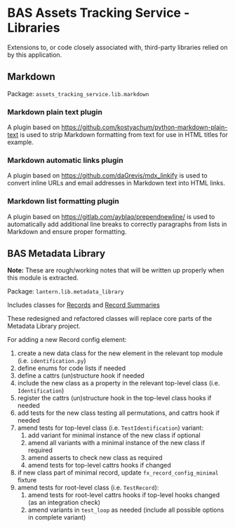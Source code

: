 # BAS Assets Tracking Service - Libraries

Extensions to, or code closely associated with, third-party libraries relied on by this application.

## Markdown

Package: `assets_tracking_service.lib.markdown`

### Markdown plain text plugin

A plugin based on https://github.com/kostyachum/python-markdown-plain-text is used to strip Markdown formatting from
text for use in HTML titles for example.

### Markdown automatic links plugin

A plugin based on https://github.com/daGrevis/mdx_linkify is used to convert inline URLs and email addresses in
Markdown text into HTML links.

### Markdown list formatting plugin

A plugin based on https://gitlab.com/ayblaq/prependnewline/ is used to automatically add additional line breaks to
correctly paragraphs from lists in Markdown and ensure proper formatting.

## BAS Metadata Library

**Note:** These are rough/working notes that will be written up properly when this module is extracted.

Package: `lantern.lib.metadata_library`

Includes classes for [Records](/docs/data-model.md#records) and [Record Summaries](/docs/data-model.md#record-summaries)

These redesigned and refactored classes will replace core parts of the Metadata Library project.

For adding a new Record config element:

1. create a new data class for the new element in the relevant top module (i.e. `identification.py`)
2. define enums for code lists if needed
3. define a cattrs (un)structure hook if needed
4. include the new class as a property in the relevant top-level class (i.e. `Identification`)
5. register the cattrs (un)structure hook in the top-level class hooks if needed
6. add tests for the new class testing all permutations, and cattrs hook if needed
7. amend tests for top-level class (i.e. `TestIdentification`) variant:
	1. add variant for minimal instance of the new class if optional
	2. amend all variants with a minimal instance of the new class if required
	3. amend asserts to check new class as required
	4. amend tests for top-level cattrs hooks if changed
8. if new class part of minimal record, update `fx_record_config_minimal` fixture
9. amend tests for root-level class (i.e. `TestRecord`):
	1. amend tests for root-level cattrs hooks if top-level hooks changed (as an integration check)
	2. amend variants in `test_loop` as needed (include all possible options in complete variant)
